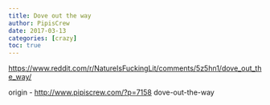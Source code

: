 ```yaml
---
title: Dove out the way
author: PipisCrew
date: 2017-03-13
categories: [crazy]
toc: true
---
```


https://www.reddit.com/r/NatureIsFuckingLit/comments/5z5hn1/dove_out_the_way/

origin - http://www.pipiscrew.com/?p=7158 dove-out-the-way